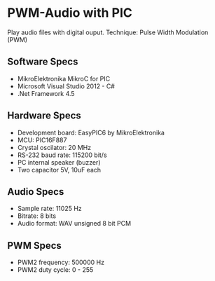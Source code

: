 # PWM-Audio with PIC
Play audio files with digital ouput.
Technique: Pulse Width Modulation (PWM)

## Software Specs
- MikroElektronika MikroC for PIC
- Microsoft Visual Studio 2012 - C#
- .Net Framework 4.5 

## Hardware Specs
- Development board: EasyPIC6 by MikroElektronika
- MCU: PIC16F887
- Crystal oscilator: 20 MHz
- RS-232 baud rate: 115200 bit/s
- PC internal speaker (buzzer)
- Two capacitor 5V, 10uF each 

## Audio Specs
- Sample rate: 11025 Hz
- Bitrate: 8 bits
- Audio format: WAV unsigned 8 bit PCM

## PWM Specs
- PWM2 frequency: 500000 Hz
- PWM2 duty cycle: 0 - 255
